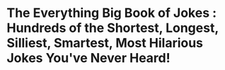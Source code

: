 # The Everything Big Book of Jokes : Hundreds of the Shortest, Longest, Silliest, Smartest, Most Hilarious Jokes You've Never Heard!

## 

